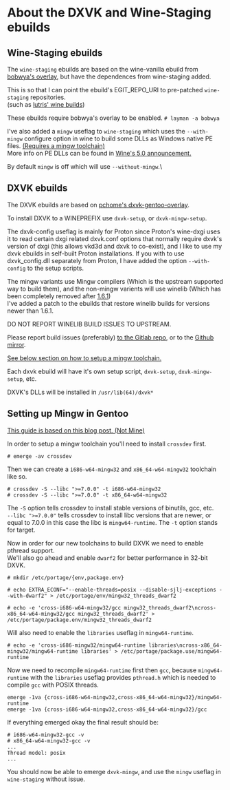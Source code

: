 # About the DXVK and Wine-Staging ebuilds

## Wine-Staging ebuilds

The `wine-staging` ebuilds are based on the wine-vanilla ebuild from [bobwya's overlay](https://github.com/bobwya/bobwya), but have the dependences from wine-staging added.

This is so that I can point the ebuild's EGIT\_REPO\_URI to pre-patched `wine-staging` repositories.\
(such as [lutris' wine builds](https://github.com/lutris/wine))

These ebuilds require bobwya's overlay to be enabled. `# layman -a bobwya`

I've also added a `mingw` useflag to `wine-staging` which uses the `--with-mingw` configure
option in wine to build some DLLs as Windows native PE files.
[(Requires a mingw toolchain)](#setting-up-mingw-in-gentoo)\
More info on PE DLLs can be found in [Wine's 5.0 announcement.](https://www.winehq.org/announce/5.0)

By default `mingw` is off which will use `--without-mingw`.\

## DXVK ebuilds

The DXVK ebuilds are based on [pchome's dxvk-gentoo-overlay](https://github.com/pchome/dxvk-gentoo-overlay).

To install DXVK to a WINEPREFIX use `dxvk-setup`, or `dxvk-mingw-setup`.

The dxvk-config useflag is mainly for Proton since Proton's wine-dxgi uses it to read
certain dxgi related dxvk.conf options that normally require dxvk's version of dxgi
(this allows vkd3d and dxvk to co-exist), and I like to use my dxvk ebuilds in self-built
Proton installations. If you with to use dxvk\_config.dll separately from Proton, I have
added the option `--with-config` to the setup scripts.

The mingw variants use Mingw compilers (Which is the upstream supported way to build them),
and the non-mingw varients will use winelib
(Which has been completely removed after
[1.6.1](https://github.com/doitsujin/dxvk/commit/436357e28096f5e1e25aa8b72fceb77123ea8404))\
I've added a patch to the ebuilds that restore winelib builds for versions newer than 1.6.1.

DO NOT REPORT WINELIB BUILD ISSUES TO UPSTREAM.

Please report build issues (preferably) [to the Gitlab repo](https://gitlab.com/TheGreatMcPain/thegreatmcpain-overlay), or
to the [Github mirror](https://github.com/TheGreatMcPain/TheGreatMcPain-overlay).

[See below section on how to setup a mingw toolchain.](#setting-up-mingw-in-gentoo)

Each dxvk ebuild will have it's own setup script, `dxvk-setup`, `dxvk-mingw-setup`, etc.

DXVK's DLLs will be installed in `/usr/lib(64)/dxvk*`

## Setting up Mingw in Gentoo

[This guide is based on this blog post. (Not Mine)](https://blog.christiansegundo.com/eng/2018-8-1-dxvk-gentoo/)

In order to setup a mingw toolchain you'll need to install `crossdev` first.

`# emerge -av crossdev`

Then we can create a `i686-w64-mingw32` and `x86_64-w64-mingw32` toolchain like so.

`# crossdev -S --libc ">=7.0.0" -t i686-w64-mingw32`\
`# crossdev -S --libc ">=7.0.0" -t x86_64-w64-mingw32`

The `-S` option tells crossdev to install stable versions of binutils, gcc, etc.\
`--libc ">=7.0.0"` tells crossdev to install libc versions that are newer, or equal to 7.0.0 in this case the libc is `mingw64-runtime`. The `-t` option stands for target.

Now in order for our new toolchains to build DXVK we need to enable pthread support.\
We'll also go ahead and enable `dwarf2` for better performance in 32-bit DXVK.

`# mkdir /etc/portage/{env,package.env}`

`# echo EXTRA_ECONF="--enable-threads=posix --disable-sjlj-exceptions --with-dwarf2" > /etc/portage/env/mingw32_threads_dwarf2`

`# echo -e 'cross-i686-w64-mingw32/gcc mingw32_threads_dwarf2\ncross-x86_64-w64-mingw32/gcc mingw32_threads_dwarf2' > /etc/portage/package.env/mingw32_threads_dwarf2`

Will also need to enable the `libraries` useflag in `mingw64-runtime`.

`# echo -e 'cross-i686-mingw32/mingw64-runtime libraries\ncross-x86_64-mingw32/mingw64-runtime libraries' > /etc/portage/package.use/mingw64-runtime`

Now we need to recompile `mingw64-runtime` first then `gcc`, because `mingw64-runtime` with the `libraries` useflag provides `pthread.h` which is needed to compile `gcc` with POSIX threads.

`emerge -1va {cross-i686-w64-mingw32,cross-x86_64-w64-mingw32}/mingw64-runtime`\
`emerge -1va {cross-i686-w64-mingw32,cross-x86_64-w64-mingw32}/gcc`

If everything emerged okay the final result should be:

`# i686-w64-mingw32-gcc -v`\
`# x86_64-w64-mingw32-gcc -v`\
`...`\
`Thread model: posix`\
`...`

You should now be able to emerge `dxvk-mingw`, and use the `mingw` useflag in `wine-staging` without issue.
